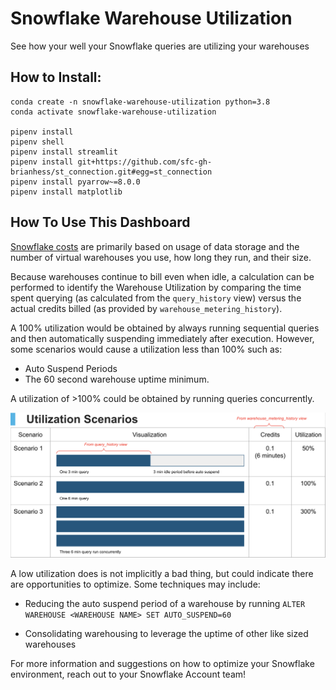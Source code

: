 # Snowflake Warehouse Utilization
See how your well your Snowflake queries are utilizing your warehouses

## How to Install:
```
conda create -n snowflake-warehouse-utilization python=3.8
conda activate snowflake-warehouse-utilization

pipenv install
pipenv shell
pipenv install streamlit
pipenv install git+https://github.com/sfc-gh-brianhess/st_connection.git#egg=st_connection
pipenv install pyarrow~=8.0.0
pipenv install matplotlib
```

## How To Use This Dashboard
[Snowflake costs](https://docs.snowflake.com/en/user-guide/admin-usage-billing.html) are primarily based on usage of data storage and the number of virtual warehouses you use, how long they run, and their size. 
            
Because warehouses continue to bill even when idle, a calculation can be performed to identify the Warehouse Utilization by comparing the time spent querying (as calculated from the `query_history` view) versus the actual credits billed (as provided by `warehouse_metering_history`).

A 100% utilization would be obtained by always running sequential queries and then automatically suspending immediately after execution. However, some scenarios would cause a utilization less than 100% such as:
* Auto Suspend Periods
* The 60 second warehouse uptime minimum.

A utilization of >100% could be obtained by running queries concurrently. 

![Utilization Scenarios](Utilization_Scenarios.png)

A low utilization does is not implicitly a bad thing, but could indicate there are opportunities to optimize. Some techniques may include:

* Reducing the auto suspend period of a warehouse by running `ALTER WAREHOUSE <WAREHOUSE NAME> SET AUTO_SUSPEND=60`

* Consolidating warehousing to leverage the uptime of other like sized warehouses

For more information and suggestions on how to optimize your Snowflake environment, reach out to your Snowflake Account team!